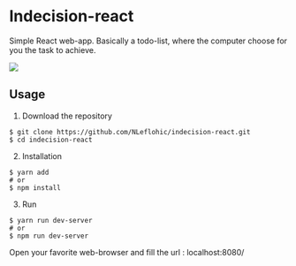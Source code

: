 #  Indecision-react
Simple React web-app.
Basically a todo-list, where the computer choose for you the task to achieve.

![](https://media.giphy.com/media/M9O3sH1Ib4E76IlI5c/giphy.gif)

## Usage

1) Download the repository

```
$ git clone https://github.com/NLeflohic/indecision-react.git
$ cd indecision-react
```

2) Installation

```
$ yarn add
# or
$ npm install

```

3) Run
```
$ yarn run dev-server
# or
$ npm run dev-server
```
Open your favorite web-browser and fill the url : localhost:8080/
